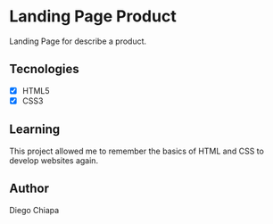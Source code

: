 # Landing Page Product

Landing Page for describe a product.

## Tecnologies

- [x] HTML5
- [x] CSS3

## Learning

This project allowed me to remember the basics of HTML and CSS to develop websites again.

## Author

Diego Chiapa
